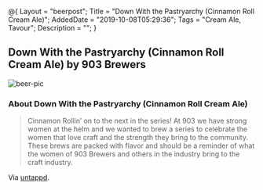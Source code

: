 @{
 Layout = "beerpost";
 Title = "Down With the Pastryarchy (Cinnamon Roll Cream Ale)";
 AddedDate = "2019-10-08T05:29:36";
 Tags = "Cream Ale, Tavour";
 Description = "";
 }
 

## Down With the Pastryarchy (Cinnamon Roll Cream Ale) by 903 Brewers

![beer-pic]

### About Down With the Pastryarchy (Cinnamon Roll Cream Ale)

> Cinnamon Rollin’ on to the next in the series! At 903 we have strong women at the helm and we wanted to brew a series to celebrate the women that love craft and the strength they bring to the community. These brews are packed with flavor and should be a reminder of what the women of 903 Brewers and others in the industry bring to the craft industry.

Via [untappd][untappd-url].

[untappd-url]: <https://untappd.com//b/903-brewers-down-with-the-pastryarchy-cinnamon-roll-cream-ale/3033776>
[beer-pic]: https://jasonpowley.com/assets/img/2019-10-08-down-with-the-pastryarchy-cinnamon-roll-cream-ale.jpeg "Down With the Pastryarchy (Cinnamon Roll Cream Ale) by 903 Brewers"
